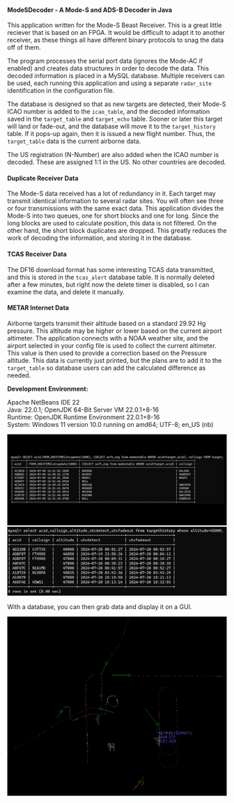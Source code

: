 #### ModeSDecoder - A Mode-S and ADS-B Decoder in Java

This application written for the Mode-S Beast Receiver. This is a great little reciever that is based on an FPGA. It would be difficult to adapt it to another receiver, as these things all have different binary protocols to snag the data off of them.

The program processes the serial port data (ignores the Mode-AC if enabled) and creates data structures in order to decode the data. This decoded information is placed in a MySQL database. Multiple receivers can be used, each running this application and using a separate ```radar_site``` identification in the configuration file.

The database is designed so that as new targets are detected, their Mode-S ICAO number is added to the ```icao_table```, and the decoded information saved in the ```target_table``` and ```target_echo``` table. Sooner or later this target will land or fade-out, and the database will move it to the ```target_history``` table. If it pops-up again, then it is issued a new flight number. Thus, the ```target_table``` data is the current airborne data.

The US registration (N-Number) are also added when the ICAO number is decoded. These are assigned 1:1 in the US. No other countries are decoded.

#### Duplicate Receiver Data
The Mode-S data received has a lot of redundancy in it. Each target may transmit identical information to several radar sites. You will often see three or four transmissions with the same exact data. This application divides the Mode-S into two queues, one for short blocks and one for long. Since the long blocks are used to calculate position, this data is not filtered. On the other hand, the short block duplicates are dropped. This greatly reduces the work of decoding the information, and storing it in the database.

#### TCAS Receiver Data
The DF16 download format has some interesting TCAS data transmitted, and this is stored in the ```tcas_alert``` database table. It is normally deleted after a few minutes, but right now the delete timer is disabled, so I can examine the data, and delete it manually.

#### METAR Internet Data
Airborne targets transmit their altitude based on a standard 29.92 Hg pressure. This altitude may be higher or lower based on the current airport altimeter. The application connects with a NOAA weather site, and the airport selected in your config file is used to collect the current altimeter. This value is then used to provide a correction based on the Pressure altitude. This data is currently just printed, but the plans are to add it to the ```target_table``` so database users can add the calculated difference as needed.

**Development Environment:**

Apache NetBeans IDE 22   
Java: 22.0.1; OpenJDK 64-Bit Server VM 22.0.1+8-16   
Runtime: OpenJDK Runtime Environment 22.0.1+8-16   
System: Windows 11 version 10.0 running on amd64; UTF-8; en_US (nb)   

![Sample Query](sample.png)
![Sample Query](sample2.png)

With a database, you can then grab data and display it on a GUI.

![Sample Display](radar.png)
